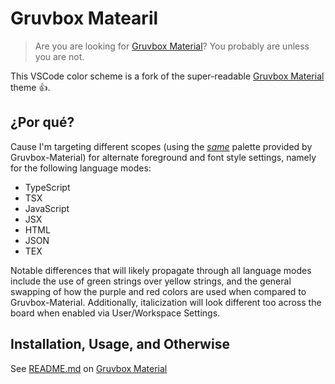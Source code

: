 # Gruvbox Matearil

> Are you are looking for [Gruvbox Material](https://github.com/gruvbox-material/vscode)? You probably are unless you are not.

This VSCode color scheme is a fork of the super-readable [Gruvbox Material](https://github.com/gruvbox-material/vscode) theme 👍.

## ¿Por qué?

Cause I'm targeting different scopes (using the [_same_](https://raw.githubusercontent.com/wheredoesyourmindgo/gruvbox-matearil/master/extra/same.gif) palette provided by Gruvbox-Material) for alternate foreground and font style settings, namely for the following language modes:

- TypeScript
- TSX
- JavaScript
- JSX
- HTML
- JSON
- TEX

Notable differences that will likely propagate through all language modes include the use of green strings over yellow strings, and the general swapping of how the purple and red colors are used when compared to Gruvbox-Material. Additionally, italicization will look different too across the board when enabled via User/Workspace Settings.

## Installation, Usage, and Otherwise

See [README.md](https://github.com/gruvbox-material/vscode/blob/master/README.md) on [Gruvbox Material](https://github.com/gruvbox-material/vscode)
